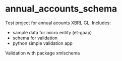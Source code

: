# annual_accounts_schema

Test project for annual acounts XBRL GL. 
Includes:
- sample data for micro entity (et-gaap)
- schema for validation
- python simple validation app

Validation with package xmlschema

